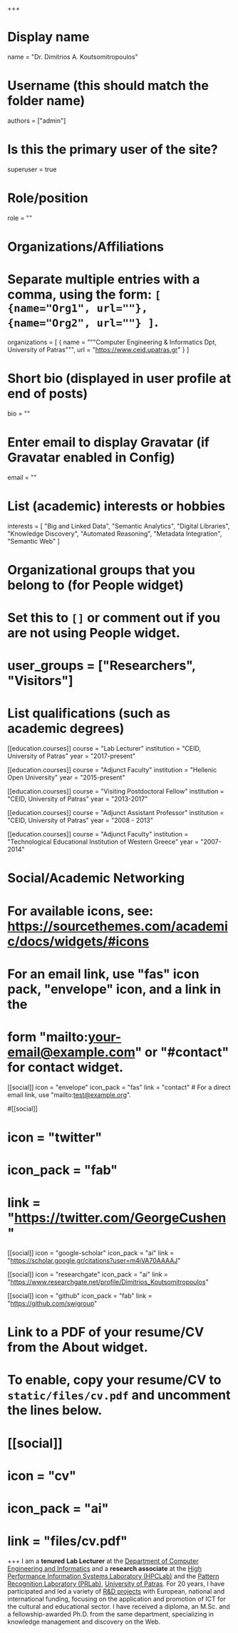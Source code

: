 +++
# Display name
name = "Dr. Dimitrios A. Koutsomitropoulos"

# Username (this should match the folder name)
authors = ["admin"]

# Is this the primary user of the site?
superuser = true

# Role/position
role = ""

# Organizations/Affiliations
#   Separate multiple entries with a comma, using the form: `[ {name="Org1", url=""}, {name="Org2", url=""} ]`.
organizations = [ { name = """Computer Engineering & Informatics Dpt,
University of Patras""", url = "https://www.ceid.upatras.gr" } ]

# Short bio (displayed in user profile at end of posts)
bio = ""

# Enter email to display Gravatar (if Gravatar enabled in Config)
email = ""

# List (academic) interests or hobbies
interests = [
"Big and Linked Data",
"Semantic Analytics",
"Digital Libraries",
"Knowledge Discovery",
"Automated Reasoning",
"Metadata Integration",
"Semantic Web"
]

# Organizational groups that you belong to (for People widget)
#   Set this to `[]` or comment out if you are not using People widget.
# user_groups = ["Researchers", "Visitors"]

# List qualifications (such as academic degrees)
[[education.courses]]
 course = "Lab Lecturer"
 institution = "CEID, University of Patras"
 year = "2017-present"

 [[education.courses]]
 course = "Adjunct Faculty"
 institution = "Hellenic Open University"
 year = "2015-present"

 [[education.courses]]
 course = "Visiting Postdoctoral Fellow"
 institution = "CEID, University of Patras"
 year = "2013-2017"

 [[education.courses]]
 course = "Adjunct Assistant Professor"
 institution = "CEID, University of Patras"
 year = "2008 - 2013"

 [[education.courses]]
 course = "Adjunct Faculty"
 institution = "Technological Educational Institution of Western Greece"
 year = "2007-2014"


# Social/Academic Networking
# For available icons, see: https://sourcethemes.com/academic/docs/widgets/#icons
#   For an email link, use "fas" icon pack, "envelope" icon, and a link in the
#   form "mailto:your-email@example.com" or "#contact" for contact widget.

[[social]]
  icon = "envelope"
  icon_pack = "fas"
  link = "contact"  # For a direct email link, use "mailto:test@example.org".

#[[social]]
# icon = "twitter"
#  icon_pack = "fab"
#  link = "https://twitter.com/GeorgeCushen"

[[social]]
  icon = "google-scholar"
  icon_pack = "ai"
  link = "https://scholar.google.gr/citations?user=m4iVA70AAAAJ"

 [[social]]
  icon = "researchgate"
  icon_pack = "ai"
  link = "https://www.researchgate.net/profile/Dimitrios_Koutsomitropoulos"

[[social]]
 icon = "github"
 icon_pack = "fab"
 link = "https://github.com/swigroup"

# Link to a PDF of your resume/CV from the About widget.
# To enable, copy your resume/CV to `static/files/cv.pdf` and uncomment the lines below.
# [[social]]
#   icon = "cv"
#   icon_pack = "ai"
#   link = "files/cv.pdf"

+++
I am a **tenured** **Lab Lecturer** at the [Department of Computer
Engineering and Informatics](http://www.ceid.upatras.gr/) and a
**research associate** at the [High Performance Information Systems
Laboratory (HPCLab)](http://old.hpclab.ceid.upatras.gr) and the [Pattern Recognition
Laboratory (PRLab)](http://prlab.ceid.upatras.gr/), [University of
Patras](http://www.upatras.gr/).  For 20 years, I have participated and led a variety of [R&D projects](projects/index.html) with European, national and international funding, focusing on the application and promotion of ICT for the cultural and educational sector. I have received a diploma, an M.Sc. and a	
fellowship-awarded Ph.D. from the same department, specializing in knowledge management and discovery on the Web.
